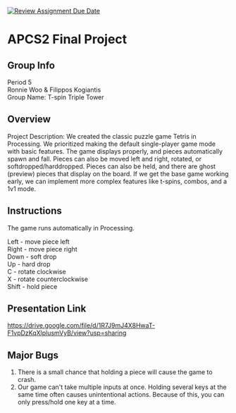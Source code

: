 [![Review Assignment Due Date](https://classroom.github.com/assets/deadline-readme-button-24ddc0f5d75046c5622901739e7c5dd533143b0c8e959d652212380cedb1ea36.svg)](https://classroom.github.com/a/syDSSnTt)
# APCS2 Final Project
## Group Info
Period 5 <br />
Ronnie Woo & Filippos Kogiantis <br />
Group Name: T-spin Triple Tower <br />
## Overview
Project Description: We created the classic puzzle game Tetris in Processing. We prioritized making the default single-player game mode with basic features. The game displays properly, and pieces automatically spawn and fall. Pieces can also be moved left and right, rotated, or softdropped/harddropped. Pieces can also be held, and there are ghost (preview) pieces that display on the board. If we get the base game working early, we can implement more complex features like t-spins, combos, and a 1v1 mode.
## Instructions
The game runs automatically in Processing.

Left - move piece left <br />
Right - move piece right <br />
Down - soft drop <br />
Up - hard drop <br />
C - rotate clockwise <br />
X - rotate counterclockwise <br />
Shift - hold piece <br />

## Presentation Link
https://drive.google.com/file/d/1R7J9mJ4X8HwaT-F1vpDzKqXlplusmVyB/view?usp=sharing
## Major Bugs
1. There is a small chance that holding a piece will cause the game to crash.
2. Our game can't take multiple inputs at once. Holding several keys at the same time often causes unintentional actions. Because of this, you can only press/hold one key at a time.
